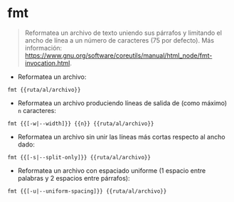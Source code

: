 # fmt

> Reformatea un archivo de texto uniendo sus párrafos y limitando el ancho de línea a un número de caracteres (75 por defecto).
> Más información: <https://www.gnu.org/software/coreutils/manual/html_node/fmt-invocation.html>.

- Reformatea un archivo:

`fmt {{ruta/al/archivo}}`

- Reformatea un archivo produciendo líneas de salida de (como máximo) `n` caracteres:

`fmt {{[-w|--width]}} {{n}} {{ruta/al/archivo}}`

- Reformatea un archivo sin unir las líneas más cortas respecto al ancho dado:

`fmt {{[-s|--split-only]}} {{ruta/al/archivo}}`

- Reformatea un archivo con espaciado uniforme (1 espacio entre palabras y 2 espacios entre párrafos):

`fmt {{[-u|--uniform-spacing]}} {{ruta/al/archivo}}`
